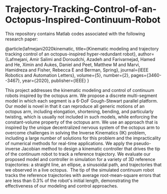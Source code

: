 # Trajectory-Tracking-Control-of-an-Octopus-Inspired-Continuum-Robot
This repository contains Matlab codes associated with the following research paper: 

@article{lafmejani2020kinematic,
  title={Kinematic modeling and trajectory tracking control of an octopus-inspired hyper-redundant robot},
  author={Lafmejani, Amir Salimi and Doroudchi, Azadeh and Farivarnejad, Hamed and He, Ximin and Aukes, Daniel and Peet, Matthew M and Marvi, Hamidreza and Fisher, Rebecca E and Berman, Spring},
  journal={IEEE Robotics and Automation Letters},
  volume={5},
  number={2},
  pages={3460--3467},
  year={2020},
  publisher={IEEE}
}

This project addresses the kinematic modeling and control of continuum robots inspired by the octopus arm. We propose a discrete multi-segment model in which each segment is a 6-DoF Gough-Stewart parallel platform. Our model is novel in that it can reproduce all generic motions of an octopus arm, including elongation, shortening, bending, and particularly twisting, which is usually not included in such models, while enforcing the constant-volume property of the octopus arm. We use an approach that is inspired by the unique decentralized nervous system of the octopus arm to overcome challenges in solving the Inverse Kinematics (IK) problem, including a large number of solutions for this problem and the impracticality of numerical methods for real-time applications. We apply the pseudo-inverse Jacobian method to design a kinematic controller that drives the tip of the continuum robot to track a reference trajectory. We evaluate our proposed model and controller in simulation for a variety of 3D reference trajectories: a straight line, an ellipse, a sinusoidal path, and trajectories that we observed in a live octopus.  The tip of the simulated continuum robot tracks the reference trajectories with average root-mean-square errors that are less than 0.3% of the robot's initial length, demonstrating the effectiveness of our modeling and control approaches.
